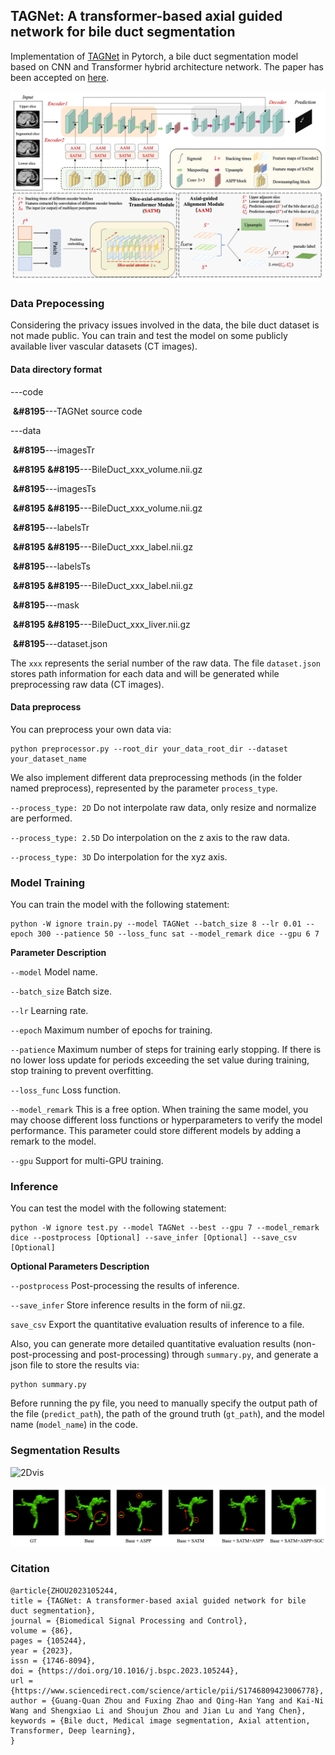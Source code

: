 ## TAGNet: A transformer-based axial guided network for bile duct segmentation

Implementation of [TAGNet](https://www.sciencedirect.com/science/article/abs/pii/S1746809423006778) in Pytorch, a bile duct segmentation model based on CNN and Transformer hybrid architecture network. The paper has been accepted on [here](https://www.sciencedirect.com/science/article/abs/pii/S1746809423006778).

![model](imgs/model.png)

### Data Prepocessing

Considering the privacy issues involved in the data, the bile duct dataset is not made public. You can train and test the model on some publicly available liver vascular datasets (CT images).

#### Data directory format

---code

​	**&#8195**---TAGNet source code

---data

​	**&#8195**---imagesTr

​		**&#8195** **&#8195**---BileDuct_xxx_volume.nii.gz

​	**&#8195**---imagesTs

​		**&#8195** **&#8195**---BileDuct_xxx_volume.nii.gz

​	**&#8195**---labelsTr

​		**&#8195** **&#8195**---BileDuct_xxx_label.nii.gz

​	**&#8195**---labelsTs

​		**&#8195** **&#8195**---BileDuct_xxx_label.nii.gz

​	**&#8195**---mask

​		**&#8195** **&#8195**---BileDuct_xxx_liver.nii.gz

​	**&#8195**---dataset.json

The `xxx` represents the serial number of the raw data. The file `dataset.json` stores path information for each data and will be generated while preprocessing raw data (CT images). 

#### Data preprocess

You can preprocess your own data via:

```shell
python preprocessor.py --root_dir your_data_root_dir --dataset your_dataset_name
```

We also implement different data preprocessing methods (in the folder named preprocess), represented by the parameter `process_type`.

`--process_type: 2D`  Do not interpolate raw data, only resize and normalize are performed.

`--process_type: 2.5D`  Do interpolation on the z axis to the raw data.

`--process_type: 3D` Do interpolation for the xyz axis. 

### Model Training

You can train the model with the following statement:

```shell
python -W ignore train.py --model TAGNet --batch_size 8 --lr 0.01 --epoch 300 --patience 50 --loss_func sat --model_remark dice --gpu 6 7
```

**Parameter Description**

`--model` Model name.

`--batch_size` Batch size.

`--lr` Learning rate.

`--epoch` Maximum number of epochs for training.

`--patience` Maximum number of steps for training early stopping. If there is no lower loss update for periods exceeding the set value during training, stop training to prevent overfitting.

`--loss_func` Loss function.

`--model_remark` This is a free option. When training the same model, you may choose different loss functions or hyperparameters to verify the model performance. This parameter could store different models by adding a remark to the model.

`--gpu` Support for multi-GPU training.

### Inference

You can test the model with the following statement:

```shell
python -W ignore test.py --model TAGNet --best --gpu 7 --model_remark dice --postprocess [Optional] --save_infer [Optional] --save_csv [Optional]
```

**Optional Parameters Description**

`--postprocess` Post-processing the results of inference.

`--save_infer` Store inference results in the form of nii.gz.

`save_csv` Export the quantitative evaluation results of inference to a file.



Also, you can  generate more detailed quantitative evaluation results (non-post-processing and post-processing) through `summary.py`, and generate a json file to store the results via:

```shell
python summary.py
```

Before running the py file, you need to manually specify the output path of the file (`predict_path`), the path of the ground truth (`gt_path`), and the model name (`model_name`) in the code.

### Segmentation Results

![2Dvis](imgs/2Dvis.png)

![3Dvis](imgs/3Dvis.png)

### Citation

```
@article{ZHOU2023105244,
title = {TAGNet: A transformer-based axial guided network for bile duct segmentation},
journal = {Biomedical Signal Processing and Control},
volume = {86},
pages = {105244},
year = {2023},
issn = {1746-8094},
doi = {https://doi.org/10.1016/j.bspc.2023.105244},
url = {https://www.sciencedirect.com/science/article/pii/S1746809423006778},
author = {Guang-Quan Zhou and Fuxing Zhao and Qing-Han Yang and Kai-Ni Wang and Shengxiao Li and Shoujun Zhou and Jian Lu and Yang Chen},
keywords = {Bile duct, Medical image segmentation, Axial attention, Transformer, Deep learning},
}
```

